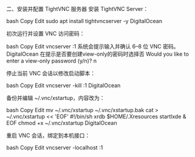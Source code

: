 二、安装并配置 TightVNC 服务器
安装 TightVNC Server：

bash
Copy
Edit
sudo apt install tightvncserver -y
DigitalOcean

初次运行并设置 VNC 访问密码：

bash
Copy
Edit
vncserver :1
系统会提示输入并确认 6–8 位 VNC 密码。 
DigitalOcean
在提示是否要创建view-only的密码时选择否
Would you like to enter a view-only password (y/n)? n

停止当前 VNC 会话以修改启动脚本：

bash
Copy
Edit
vncserver -kill :1
DigitalOcean

备份并编辑 ~/.vnc/xstartup，内容改为：

bash
Copy
Edit
mv ~/.vnc/xstartup ~/.vnc/xstartup.bak
cat > ~/.vnc/xstartup << 'EOF'
#!/bin/sh
xrdb $HOME/.Xresources
startlxde &
EOF
chmod +x ~/.vnc/xstartup
DigitalOcean

重启 VNC 会话，绑定到本机接口：

bash
Copy
Edit
vncserver -localhost :1
